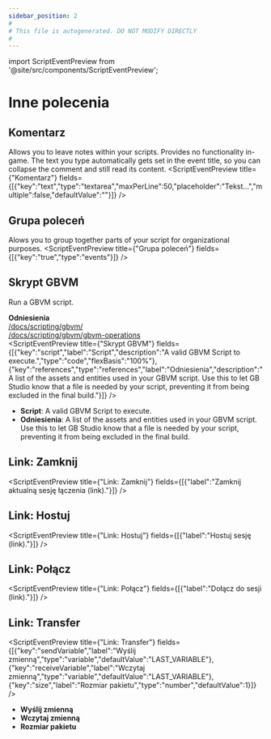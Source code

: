 ```yaml
---
sidebar_position: 2
#
# This file is autogenerated. DO NOT MODIFY DIRECTLY
#
---
```


import ScriptEventPreview from '@site/src/components/ScriptEventPreview';

# Inne polecenia

## Komentarz
Allows you to leave notes within your scripts. Provides no functionality in-game. The text you type automatically gets set in the event title, so you can collapse the comment and still read its content.
<ScriptEventPreview title={"Komentarz"} fields={[{"key":"text","type":"textarea","maxPerLine":50,"placeholder":"Tekst...","multiple":false,"defaultValue":""}]} />


## Grupa poleceń
Alows you to group together parts of your script for organizational purposes.
<ScriptEventPreview title={"Grupa poleceń"} fields={[{"key":"true","type":"events"}]} />


## Skrypt GBVM
Run a GBVM script.

**Odniesienia**  
[/docs/scripting/gbvm/](/docs/scripting/gbvm/)  
[/docs/scripting/gbvm/gbvm-operations](/docs/scripting/gbvm/gbvm-operations)  
<ScriptEventPreview title={"Skrypt GBVM"} fields={[{"key":"script","label":"Script","description":"A valid GBVM Script to execute.","type":"code","flexBasis":"100%"},{"key":"references","type":"references","label":"Odniesienia","description":"A list of the assets and entities used in your GBVM script. Use this to let GB Studio know that a file is needed by your script, preventing it from being excluded in the final build."}]} />

- **Script**: A valid GBVM Script to execute.  
- **Odniesienia**: A list of the assets and entities used in your GBVM script. Use this to let GB Studio know that a file is needed by your script, preventing it from being excluded in the final build.  

## Link: Zamknij
<ScriptEventPreview title={"Link: Zamknij"} fields={[{"label":"Zamknij aktualną sesję łączenia (link)."}]} />


## Link: Hostuj
<ScriptEventPreview title={"Link: Hostuj"} fields={[{"label":"Hostuj sesję (link)."}]} />


## Link: Połącz
<ScriptEventPreview title={"Link: Połącz"} fields={[{"label":"Dołącz do sesji (link)."}]} />


## Link: Transfer
<ScriptEventPreview title={"Link: Transfer"} fields={[{"key":"sendVariable","label":"Wyślij zmienną","type":"variable","defaultValue":"LAST_VARIABLE"},{"key":"receiveVariable","label":"Wczytaj zmienną","type":"variable","defaultValue":"LAST_VARIABLE"},{"key":"size","label":"Rozmiar pakietu","type":"number","defaultValue":1}]} />

- **Wyślij zmienną**  
- **Wczytaj zmienną**  
- **Rozmiar pakietu**  

